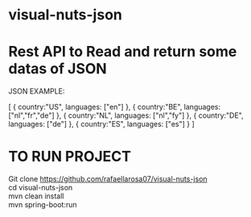 # visual-nuts-json

# Rest API to Read and return some datas of JSON

JSON EXAMPLE:

[
{
country:"US",
languages: ["en"]
},
{
country:"BE",
languages: ["nl","fr","de"]
},
{
country:"NL",
languages: ["nl","fy"]
},
{
country:"DE",
languages: ["de"]
},
{
country:"ES",
languages: ["es"]
}
]





# TO RUN PROJECT

Git clone https://github.com/rafaellarosa07/visual-nuts-json                       
cd visual-nuts-json             
mvn clean install             
mvn spring-boot:run                





